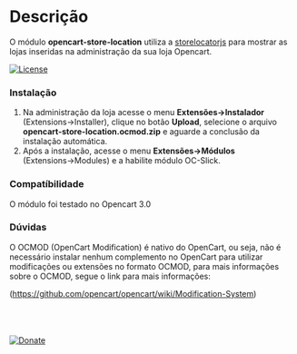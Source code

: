 

# Descrição

 O módulo <b>opencart-store-location</b> utiliza  a <a href="https://yoriiis.github.io/storelocatorjs" title="yoriiis.github.io/storelocatorjs">storelocatorjs</a>  para mostrar as lojas inseridas na administração da sua loja Opencart.


[![License](https://img.shields.io/badge/License-GPLv3-blue.svg)](https://github.com/orphancodebr/opencart-store-location/blob/main/LICENSE)


### Instalação

 1. Na administração da loja acesse o menu **Extensões→Instalador** (Extensions→Installer), clique no botão **Upload**, selecione o arquivo **opencart-store-location.ocmod.zip** e aguarde a conclusão da instalação automática.
 2. Após a instalação, acesse o menu **Extensões→Módulos** (Extensions→Modules) e a habilite módulo OC-Slick.

### Compatíbilidade
O módulo foi testado no Opencart 3.0

### Dúvidas

O OCMOD (OpenCart Modification) é nativo do OpenCart, ou seja, não é necessário instalar nenhum complemento no OpenCart para utilizar modificações ou extensões no formato OCMOD, para mais informações sobre o OCMOD, segue o link para mais informações:

(https://github.com/opencart/opencart/wiki/Modification-System)


<br/><br/><br/>
<a href="https://www.paypal.com/cgi-bin/webscr?cmd=_donations&business=93VKYDEW669NN&currency_code=BRL" rel="nofollow"><img src="https://camo.githubusercontent.com/8f55a46c20795d9ef6b57bc69da9c89646335da4b71a49c7f7c5e058ad84e736/68747470733a2f2f7777772e70617970616c6f626a656374732e636f6d2f70745f42522f42522f692f62746e2f62746e5f646f6e61746543435f4c472e676966" alt="Donate" data-canonical-src="https://www.paypalobjects.com/pt_BR/BR/i/btn/btn_donateCC_LG.gif" style="max-width:100%;"></a>

<br/>